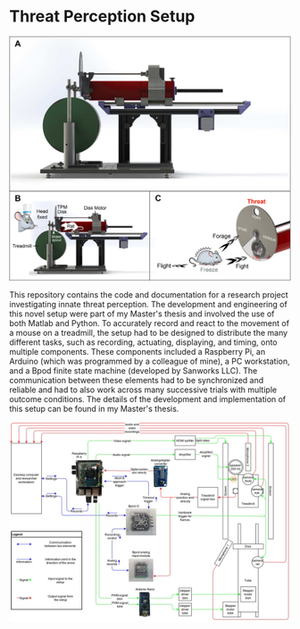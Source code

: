 # Threat Perception Setup

![Structure and function of the novel threat perception setup](images/Setup_Structure.png)

This repository contains the code and documentation for a research project investigating innate threat perception.
The development and engineering of this novel setup were part of my Master's thesis and involved the use of both Matlab and Python. To accurately record and react to the movement of a mouse on a treadmill, the setup had to be designed to distribute the many different tasks, such as recording, actuating, displaying, and timing, onto multiple components. These components included a Raspberry Pi, an Arduino (which was programmed by a colleague of mine), a PC workstation, and a Bpod finite state machine (developed by Sanworks LLC). The communication between these elements had to be synchronized and reliable and had to also work across many successive trials with multiple outcome conditions.
The details of the development and implementation of this setup can be found in my Master's thesis.

![Connections in the setup](images/Setup_connections.jpg)
